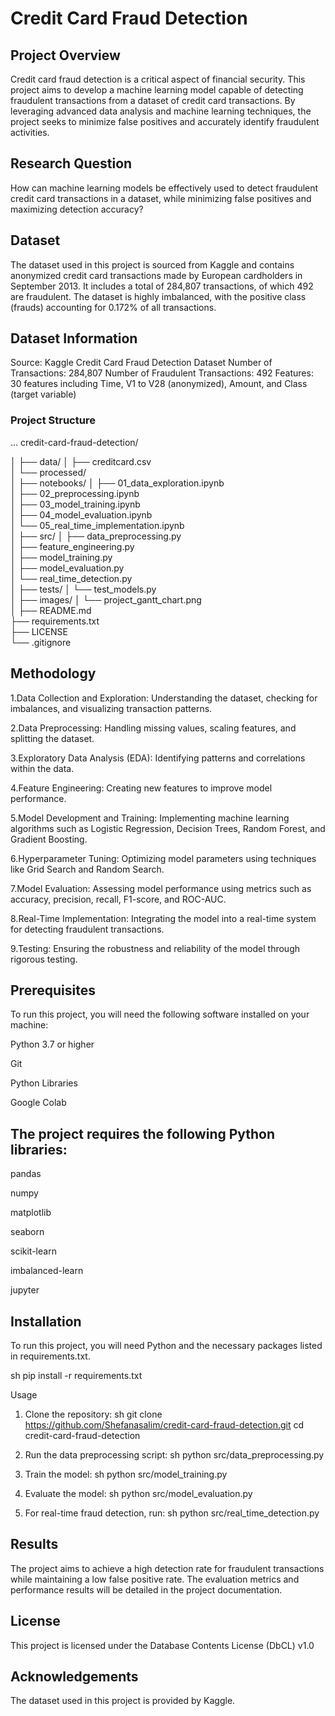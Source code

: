 # Credit Card Fraud Detection


## Project Overview
Credit card fraud detection is a critical aspect of financial security. This project aims to develop a machine learning model capable of detecting fraudulent transactions from a dataset of credit card transactions. By leveraging advanced data analysis and machine learning techniques, the project seeks to minimize false positives and accurately identify fraudulent activities.


## Research Question
How can machine learning models be effectively used to detect fraudulent credit card transactions in a dataset, while minimizing false positives and maximizing detection accuracy?


## Dataset
The dataset used in this project is sourced from Kaggle and contains anonymized credit card transactions made by European cardholders in September 2013. It includes a total of 284,807 transactions, of which 492 are fraudulent. The dataset is highly imbalanced, with the positive class (frauds) accounting for 0.172% of all transactions.


## Dataset Information
Source: Kaggle Credit Card Fraud Detection Dataset
Number of Transactions: 284,807
Number of Fraudulent Transactions: 492
Features: 30 features including Time, V1 to V28 (anonymized), Amount, and Class (target variable)


### Project Structure

...
credit-card-fraud-detection/

│
├── data/
│   ├── creditcard.csv             
│   └── processed/                  
│
├── notebooks/
│   ├── 01_data_exploration.ipynb   
│   ├── 02_preprocessing.ipynb      
│   ├── 03_model_training.ipynb     
│   ├── 04_model_evaluation.ipynb   
│   └── 05_real_time_implementation.ipynb  
│
├── src/
│   ├── data_preprocessing.py       
│   ├── feature_engineering.py      
│   ├── model_training.py           
│   ├── model_evaluation.py         
│   └── real_time_detection.py      
│
├── tests/
│   └── test_models.py              
│
├── images/
│   └── project_gantt_chart.png     
│
├── README.md                       
├── requirements.txt                
├── LICENSE                         
└── .gitignore                      


## Methodology
1.Data Collection and Exploration: Understanding the dataset, checking for imbalances, and visualizing transaction patterns.

2.Data Preprocessing: Handling missing values, scaling features, and splitting the dataset.

3.Exploratory Data Analysis (EDA): Identifying patterns and correlations within the data.

4.Feature Engineering: Creating new features to improve model performance.

5.Model Development and Training: Implementing machine learning algorithms such as Logistic Regression, Decision Trees, Random Forest, and Gradient Boosting.

6.Hyperparameter Tuning: Optimizing model parameters using techniques like Grid Search and Random Search.

7.Model Evaluation: Assessing model performance using metrics such as accuracy, precision, recall, F1-score, and ROC-AUC.

8.Real-Time Implementation: Integrating the model into a real-time system for detecting fraudulent transactions.

9.Testing: Ensuring the robustness and reliability of the model through rigorous testing.


## Prerequisites
To run this project, you will need the following software installed on your machine:


Python 3.7 or higher

Git

Python Libraries

Google Colab


## The project requires the following Python libraries:


pandas

numpy

matplotlib

seaborn

scikit-learn

imbalanced-learn

jupyter



## Installation
To run this project, you will need Python and the necessary packages listed in requirements.txt.


sh
pip install -r requirements.txt


Usage
1. Clone the repository:
sh
git clone https://github.com/Shefanasalim/credit-card-fraud-detection.git
cd credit-card-fraud-detection


2. Run the data preprocessing script:
sh
python src/data_preprocessing.py


3. Train the model:
sh
python src/model_training.py


4. Evaluate the model:
sh
python src/model_evaluation.py


5. For real-time fraud detection, run:
sh
python src/real_time_detection.py


## Results
The project aims to achieve a high detection rate for fraudulent transactions while maintaining a low false positive rate. The evaluation metrics and performance results will be detailed in the project documentation.


## License
This project is licensed under the Database Contents License (DbCL) v1.0


## Acknowledgements
The dataset used in this project is provided by Kaggle.

